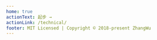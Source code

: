 ```yaml
---
home: true             
actionText: 起步 →
actionLink: /technical/
footer: MIT Licensed | Copyright © 2018-present ZhangWu
---
```

